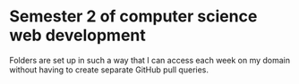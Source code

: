 # Semester 2 of computer science web development 
Folders are set up in such a way that I can access each week on my domain without having to create separate GitHub pull queries.